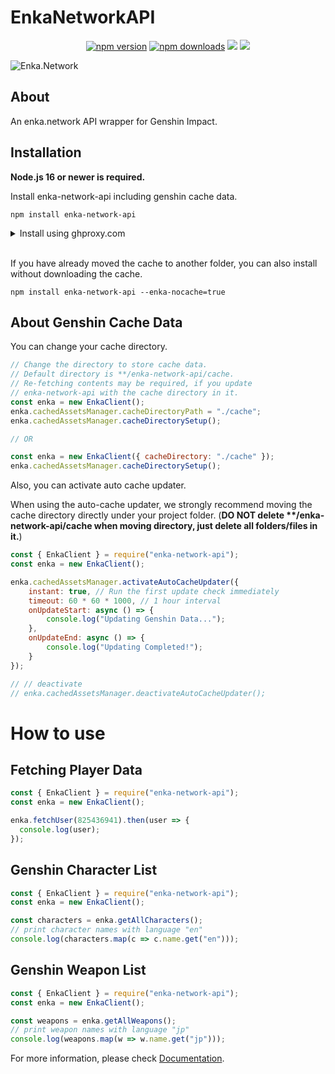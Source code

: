 # EnkaNetworkAPI

<div align="center">
	<p>
		<a href="https://www.npmjs.com/package/enka-network-api"><img src="https://img.shields.io/npm/v/enka-network-api.svg?maxAge=3600" alt="npm version" /></a>
		<a href="https://www.npmjs.com/package/enka-network-api"><img src="https://img.shields.io/npm/dt/enka-network-api.svg?maxAge=3600" alt="npm downloads" /></a>
		<a href="https://github.com/yuko1101/enka-network-api/actions/workflows/codeql.yml"><img src="https://github.com/yuko1101/enka-network-api/actions/workflows/codeql.yml/badge.svg"/></a>
    	<a href="https://github.com/yuko1101/enka-network-api/blob/main/LICENSE"><img src="https://img.shields.io/badge/License-MIT-yellow.svg"/></a>
	</p>
</div>

![Enka.Network](https://github.com/yuko1101/enka-network-api/blob/main/img/enka-splash.png?raw=true)


## About

An enka.network API wrapper for Genshin Impact.

## Installation

**Node.js 16 or newer is required.**

Install enka-network-api including genshin cache data.
```sh-session
npm install enka-network-api
```
<details>
    <summary>Install using ghproxy.com</summary>
    
    npm install enka-network-api --enka-ghproxy=true
</details>
<br/>

If you have already moved the cache to another folder, you can also install without downloading the cache.
```sh-session
npm install enka-network-api --enka-nocache=true
```

## About Genshin Cache Data
You can change your cache directory.
```js
// Change the directory to store cache data.
// Default directory is **/enka-network-api/cache.
// Re-fetching contents may be required, if you update 
// enka-network-api with the cache directory in it.
const enka = new EnkaClient();
enka.cachedAssetsManager.cacheDirectoryPath = "./cache";
enka.cachedAssetsManager.cacheDirectorySetup();

// OR

const enka = new EnkaClient({ cacheDirectory: "./cache" });
enka.cachedAssetsManager.cacheDirectorySetup();

```

Also, you can activate auto cache updater.

When using the auto-cache updater, we strongly recommend moving the cache directory directly under your project folder. (**DO NOT delete \*\*/enka-network-api/cache when moving directory, just delete all folders/files in it.**)

```js
const { EnkaClient } = require("enka-network-api");
const enka = new EnkaClient();

enka.cachedAssetsManager.activateAutoCacheUpdater({
    instant: true, // Run the first update check immediately
    timeout: 60 * 60 * 1000, // 1 hour interval
    onUpdateStart: async () => {
        console.log("Updating Genshin Data...");
    },
    onUpdateEnd: async () => {
        console.log("Updating Completed!");
    }
});

// // deactivate
// enka.cachedAssetsManager.deactivateAutoCacheUpdater();
```

# How to use

## Fetching Player Data

```js
const { EnkaClient } = require("enka-network-api");
const enka = new EnkaClient();

enka.fetchUser(825436941).then(user => {
  console.log(user);
});
```

## Genshin Character List

```js
const { EnkaClient } = require("enka-network-api");
const enka = new EnkaClient();

const characters = enka.getAllCharacters();
// print character names with language "en"
console.log(characters.map(c => c.name.get("en")));
```

## Genshin Weapon List

```js
const { EnkaClient } = require("enka-network-api");
const enka = new EnkaClient();

const weapons = enka.getAllWeapons();
// print weapon names with language "jp"
console.log(weapons.map(w => w.name.get("jp")));
```

For more information, please check [Documentation](https://enka-network-api.vercel.app/docs/api/EnkaClient).